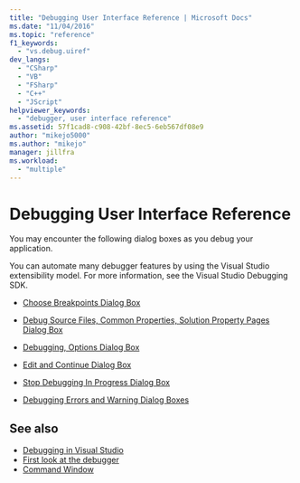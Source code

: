 ```yaml
---
title: "Debugging User Interface Reference | Microsoft Docs"
ms.date: "11/04/2016"
ms.topic: "reference"
f1_keywords:
  - "vs.debug.uiref"
dev_langs:
  - "CSharp"
  - "VB"
  - "FSharp"
  - "C++"
  - "JScript"
helpviewer_keywords:
  - "debugger, user interface reference"
ms.assetid: 57f1cad8-c908-42bf-8ec5-6eb567df08e9
author: "mikejo5000"
ms.author: "mikejo"
manager: jillfra
ms.workload:
  - "multiple"
---
```

# Debugging User Interface Reference
You may encounter the following dialog boxes as you debug your application.

 You can automate many debugger features by using the Visual Studio extensibility model. For more information, see the Visual Studio Debugging SDK.

- [Choose Breakpoints Dialog Box](../debugger/choose-breakpoints-dialog-box.md)

- [Debug Source Files, Common Properties, Solution Property Pages Dialog Box](../debugger/debug-source-files-common-properties-solution-property-pages-dialog-box.md)

- [Debugging, Options Dialog Box](../debugger/debugging-options-dialog-box.md)

- [Edit and Continue Dialog Box](../debugger/edit-and-continue-dialog-box.md)

- [Stop Debugging In Progress Dialog Box](../debugger/stop-debugging-in-progress-dialog-box.md)

- [Debugging Errors and Warning Dialog Boxes](../debugger/debugging-errors-and-warning-dialog-boxes.md)

## See also
- [Debugging in Visual Studio](../debugger/index.yml)
- [First look at the debugger](../debugger/debugger-feature-tour.md)
- [Command Window](../ide/reference/command-window.md)